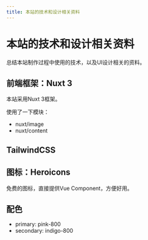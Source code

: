 ```yaml
---
title: 本站的技术和设计相关资料
---
```


# 本站的技术和设计相关资料

总结本站制作过程中使用的技术，以及UI设计相关的资料。

## 前端框架：Nuxt 3

本站采用Nuxt 3框架。

使用了一下模块：

- nuxt/image
- nuxt/content

## TailwindCSS

## 图标：Heroicons

免费的图标，直接提供Vue Component，方便好用。

## 配色

- primary: pink-800
- secondary: indigo-800